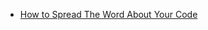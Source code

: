 * [How to Spread The Word About Your Code](https://hacks.mozilla.org/2013/05/how-to-spread-the-word-about-your-code/)
